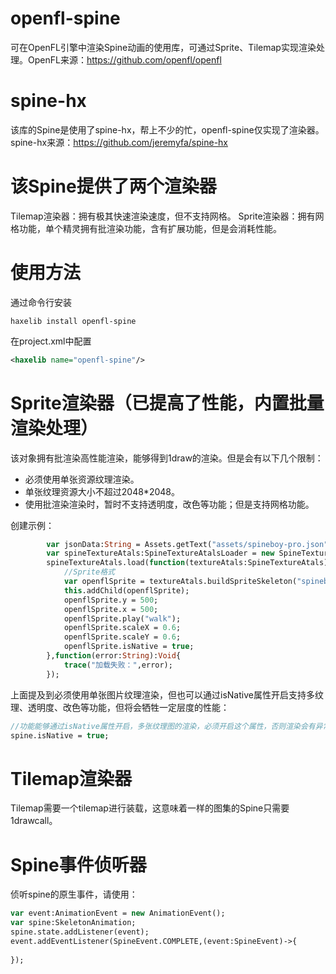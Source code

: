 # openfl-spine
可在OpenFL引擎中渲染Spine动画的使用库，可通过Sprite、Tilemap实现渲染处理。OpenFL来源：https://github.com/openfl/openfl

# spine-hx
该库的Spine是使用了spine-hx，帮上不少的忙，openfl-spine仅实现了渲染器。spine-hx来源：https://github.com/jeremyfa/spine-hx

# 该Spine提供了两个渲染器
Tilemap渲染器：拥有极其快速渲染速度，但不支持网格。
Sprite渲染器：拥有网格功能，单个精灵拥有批渲染功能，含有扩展功能，但是会消耗性能。

# 使用方法
通过命令行安装
```shell
haxelib install openfl-spine
```
在project.xml中配置
```xml
<haxelib name="openfl-spine"/>
```

# Sprite渲染器（已提高了性能，内置批量渲染处理）
该对象拥有批渲染高性能渲染，能够得到1draw的渲染。但是会有以下几个限制：
- 必须使用单张资源纹理渲染。
- 单张纹理资源大小不超过2048*2048。
- 使用批渲染渲染时，暂时不支持透明度，改色等功能；但是支持网格功能。

创建示例：
```haxe
        var jsonData:String = Assets.getText("assets/spineboy-pro.json");
        var spineTextureAtals:SpineTextureAtalsLoader = new SpineTextureAtalsLoader("assets/spineboy-pro.atlas",["assets/spineboy-pro.png"]);
        spineTextureAtals.load(function(textureAtals:SpineTextureAtals):Void{
            //Sprite格式
            var openflSprite = textureAtals.buildSpriteSkeleton("spineboy-pro",jsonData);
            this.addChild(openflSprite);
            openflSprite.y = 500;
            openflSprite.x = 500;
            openflSprite.play("walk");
            openflSprite.scaleX = 0.6;
            openflSprite.scaleY = 0.6;
            openflSprite.isNative = true;
        },function(error:String):Void{
            trace("加载失败：",error);
        });
```
上面提及到必须使用单张图片纹理渲染，但也可以通过isNative属性开启支持多纹理、透明度、改色等功能，但将会牺牲一定层度的性能：
```haxe
//功能能够通过isNative属性开启，多张纹理图的渲染，必须开启这个属性，否则渲染会有异常。
spine.isNative = true;
```
      
# Tilemap渲染器
Tilemap需要一个tilemap进行装载，这意味着一样的图集的Spine只需要1drawcall。

# Spine事件侦听器
侦听spine的原生事件，请使用：
```haxe
var event:AnimationEvent = new AnimationEvent();
var spine:SkeletonAnimation;
spine.state.addListener(event);
event.addEventListener(SpineEvent.COMPLETE,(event:SpineEvent)->{
    
});
```